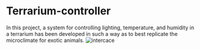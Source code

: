 # Terrarium-controller
 In this project, a system for controlling lighting, temperature, and humidity in a terrarium has been developed in such a way as to best replicate the microclimate for exotic animals.
![intercace](https://github.com/piotr-witkowski99/Terrarium-controller/assets/82412485/ccc7e0bf-9b40-4130-9c63-61ca8352443a)
